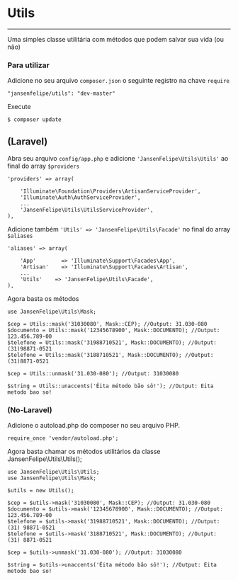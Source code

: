 # Utils

----------------------
Uma simples classe utilitária com métodos que podem salvar sua vida (ou não)

### Para utilizar

Adicione no seu arquivo `composer.json` o seguinte registro na chave `require`

    "jansenfelipe/utils": "dev-master"

Execute

    $ composer update

## (Laravel)

Abra seu arquivo `config/app.php` e adicione `'JansenFelipe\Utils\Utils'` ao final do array `$providers`

    'providers' => array(

        'Illuminate\Foundation\Providers\ArtisanServiceProvider',
        'Illuminate\Auth\AuthServiceProvider',
        ...
        'JansenFelipe\Utils\UtilsServiceProvider',
    ),

Adicione também `'Utils' => 'JansenFelipe\Utils\Facade'` no final do array `$aliases`

    'aliases' => array(

        'App'        => 'Illuminate\Support\Facades\App',
        'Artisan'    => 'Illuminate\Support\Facades\Artisan',
        ...
        'Utils'    => 'JansenFelipe\Utils\Facade',
    ),

Agora basta os métodos
    
    use JansenFelipe\Utils\Mask;

    $cep = Utils::mask('31030080', Mask::CEP); //Output: 31.030-080
    $documento = Utils::mask('12345678900', Mask::DOCUMENTO); //Output: 123.456.789-00
    $telefone = Utils::mask('31988710521', Mask::DOCUMENTO); //Output: (31)98871-0521
    $telefone = Utils::mask('3188710521', Mask::DOCUMENTO); //Output: (31)8871-0521
    
    $cep = Utils::unmask('31.030-080'); //Output: 31030080

    $string = Utils::unaccents('Êita método bão sô!'); //Output: Eita metodo bao so!

### (No-Laravel)

Adicione o autoload.php do composer no seu arquivo PHP.

    require_once 'vendor/autoload.php';  

Agora basta chamar os métodos utilitários da classe JansenFelipe\Utils\Utils();

    use JansenFelipe\Utils\Utils;
    use JansenFelipe\Utils\Mask;

    $utils = new Utils();

    $cep = $utils->mask('31030080', Mask::CEP); //Output: 31.030-080
    $documento = $utils->mask('12345678900', Mask::DOCUMENTO); //Output: 123.456.789-00
    $telefone = $utils->mask('31988710521', Mask::DOCUMENTO); //Output: (31) 98871-0521
    $telefone = $utils->mask('3188710521', Mask::DOCUMENTO); //Output: (31) 8871-0521
    
    $cep = $utils->unmask('31.030-080'); //Output: 31030080

    $string = $utils->unaccents('Êita método bão sô!'); //Output: Eita metodo bao so!